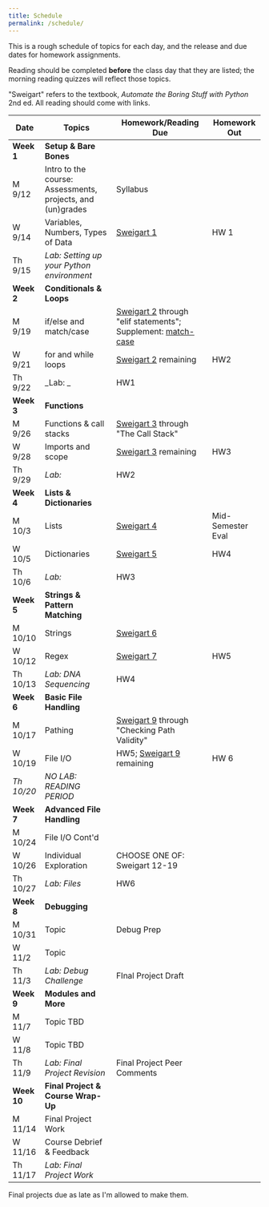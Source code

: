 ```yaml
---
title: Schedule
permalink: /schedule/
---
```


This is a rough schedule of topics for each day, and the release and due dates for homework assignments. 

Reading should be completed **before** the class day that they are listed; the morning reading quizzes will reflect those topics.

"Sweigart" refers to the textbook, _Automate the Boring Stuff with Python_ 2nd ed. All reading should come with links. 

| Date	| Topics	| Homework/Reading Due |	Homework Out |
| ------- | --------------- | ------------- | -------------- |
| **Week 1** | **Setup & Bare Bones** | | |
| M 9/12 | Intro to the course: Assessments, projects, and (un)grades | Syllabus | |
| W 9/14 | Variables, Numbers, Types of Data | [Sweigart 1](sweigart-1)| HW 1 |
| Th 9/15 | _Lab: Setting up your Python environment_| | |
| **Week 2** | **Conditionals & Loops** | | |
| M 9/19 | if/else and match/case | [Sweigart 2](sweigart-2) through "elif statements"; Supplement: [match-case](wk1-supp) | |
| W 9/21 | for and while loops | [Sweigart 2](sweigart-2) remaining | HW2 |
| Th 9/22 | _Lab: _ | HW1 | |
| **Week 3** | **Functions** | | |
| M 9/26 | Functions & call stacks| [Sweigart 3](sweigart-3) through "The Call Stack" | |
| W 9/28 | Imports and scope | [Sweigart 3](sweigart-3) remaining | HW3 |
| Th 9/29 | _Lab:_ | HW2 | |
| **Week 4** | **Lists & Dictionaries** | | |
| M 10/3 | Lists | [Sweigart 4](sweigart-4) | Mid-Semester Eval |
| W 10/5 | Dictionaries | [Sweigart 5](sweigart-5) | HW4 |
| Th 10/6 | _Lab:_ | HW3| |
| **Week 5** | **Strings & Pattern Matching** | | |
| M 10/10 | Strings | [Sweigart 6](sweigart-6) | |
| W 10/12 | Regex | [Sweigart 7](sweigart-7) | HW5 | 
| Th 10/13 | _Lab: DNA Sequencing_ | HW4 | |
| **Week 6** | **Basic File Handling** | | |
| M 10/17 | Pathing| [Sweigart 9](sweigart-9) through "Checking Path Validity" | |
| W 10/19 | File I/O | HW5; [Sweigart 9](sweigart-9) remaining | HW 6 | 
| _Th 10/20_ | _NO LAB: READING PERIOD_ | | |
| **Week 7** | **Advanced File Handling** | | |
| M 10/24 | File I/O Cont'd |  | |
| W 10/26 | Individual Exploration | CHOOSE ONE OF: Sweigart 12-19 | |
| Th 10/27 | _Lab: Files_ | HW6 | |
| **Week 8** | **Debugging** | | |
| M 10/31 | Topic | Debug Prep| | 
| W 11/2 | Topic | | |
| Th 11/3 | _Lab: Debug Challenge_ | FInal Project Draft | 
| **Week 9** | **Modules and More** | | | 
| M 11/7 | Topic TBD | | |
| W 11/8 | Topic TBD | | |
| Th 11/9 | _Lab: Final Project Revision_ | Final Project Peer Comments |
| **Week 10** | **Final Project & Course Wrap-Up** | | |
| M 11/14 | Final Project Work |  | | 
| W 11/16 | Course Debrief & Feedback |  | |
| Th 11/17 | _Lab: Final Project Work_


Final projects due as late as I'm allowed to make them.


[sweigart-1]: https://automatetheboringstuff.com/2e/chapter1/
[sweigart-2]: https://automatetheboringstuff.com/2e/chapter2/
[sweigart-3]: https://automatetheboringstuff.com/2e/chapter3/
[sweigart-4]: https://automatetheboringstuff.com/2e/chapter4/
[sweigart-5]: https://automatetheboringstuff.com/2e/chapter5/
[sweigart-6]: https://automatetheboringstuff.com/2e/chapter6/


[wk1-supp]: https://towardsdatascience.com/the-match-case-in-python-3-10-is-not-that-simple-f65b350bb025